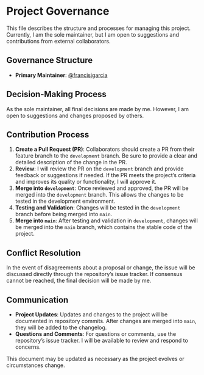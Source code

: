 # Project Governance

This file describes the structure and processes for managing this project. Currently, I am the sole maintainer, but I am open to suggestions and contributions from external collaborators.

## Governance Structure

- **Primary Maintainer**: [@francisjgarcia](https://github.com/francisjgarcia)

## Decision-Making Process

As the sole maintainer, all final decisions are made by me. However, I am open to suggestions and changes proposed by others.

## Contribution Process

1. **Create a Pull Request (PR)**: Collaborators should create a PR from their feature branch to the `development` branch. Be sure to provide a clear and detailed description of the change in the PR.
2. **Review**: I will review the PR on the `development` branch and provide feedback or suggestions if needed. If the PR meets the project’s criteria and improves its quality or functionality, I will approve it.
3. **Merge into `development`**: Once reviewed and approved, the PR will be merged into the `development` branch. This allows the changes to be tested in the development environment.
4. **Testing and Validation**: Changes will be tested in the `development` branch before being merged into `main`.
5. **Merge into `main`**: After testing and validation in `development`, changes will be merged into the `main` branch, which contains the stable code of the project.

## Conflict Resolution

In the event of disagreements about a proposal or change, the issue will be discussed directly through the repository’s issue tracker. If consensus cannot be reached, the final decision will be made by me.

## Communication

- **Project Updates**: Updates and changes to the project will be documented in repository commits. After changes are merged into `main`, they will be added to the changelog.
- **Questions and Comments**: For questions or comments, use the repository’s issue tracker. I will be available to review and respond to concerns.

This document may be updated as necessary as the project evolves or circumstances change.
